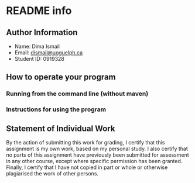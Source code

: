 # README info

## Author Information

* Name: Dima Ismail 
* Email: dismail@uoguelph.ca
* Student ID: 0919328



## How to operate your program

### Running from the command line (without maven)

### Instructions for using the program



## Statement of Individual Work

By the action of submitting this work for grading, I certify that this assignment is my own work, based on my personal study.  I also certify that no parts of this assignment have previously been submitted for assessment in any other course, except where specific permission has been granted.  Finally, I certify that I have not copied in part or whole or otherwise plagiarised the work of other persons.

